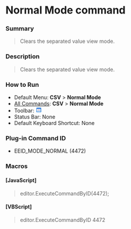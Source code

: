 # Normal Mode command

### Summary

> Clears the separated value view mode.

### Description

> Clears the separated value view mode.

### How to Run

- Default Menu: **CSV** \> **Normal Mode**
- [All Commands](../tools/all_commands): **CSV** \> **Normal Mode**
- Toolbar: ![](../../images/default_mode.gif)
- Status Bar: None
- Default Keyboard Shortcut: None

### Plug-in Command ID

- EEID\_MODE\_NORMAL (4472)

### Macros

#### \[JavaScript\]

> editor.ExecuteCommandByID(4472);

#### \[VBScript\]

> editor.ExecuteCommandByID 4472
